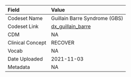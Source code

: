 |Field            |Value                         |
|:----------------|:-----------------------------|
|Codeset Name     |Guillain Barre Syndrome (GBS) |
|Codeset Link     |[dx_guillain_barre](https://github.com/PEDSnet/Variable-Dictionary/blob/main/conditions/dx_guillain_barre.csv)|
|CDM              |NA                            |
|Clinical Concept |RECOVER                       |
|Vocab            |NA                            |
|Date Uploaded    |2021-11-03                    |
|Metadata         |NA                            |
